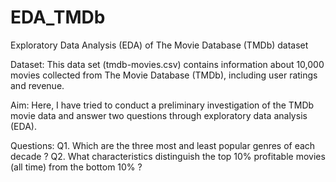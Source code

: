 # EDA_TMDb
Exploratory Data Analysis (EDA) of The Movie Database (TMDb) dataset

Dataset:
This data set (tmdb-movies.csv) contains information about 10,000 movies collected from The Movie Database (TMDb), including user ratings and revenue. 

Aim:
Here, I have tried to conduct a preliminary investigation of the TMDb movie data and answer two questions through exploratory data analysis (EDA).

Questions:
Q1. Which are the three most and least popular genres of each decade ?
Q2. What characteristics distinguish the top 10% profitable movies (all time) from the bottom 10% ?